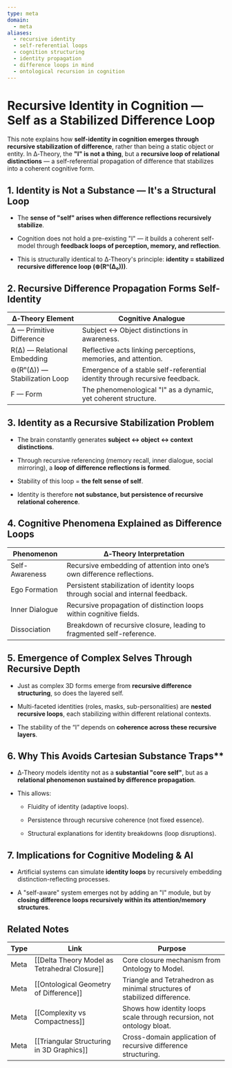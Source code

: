 ```yaml
---
type: meta
domain:
  - meta
aliases:
  - recursive identity
  - self-referential loops
  - cognition structuring
  - identity propagation
  - difference loops in mind
  - ontological recursion in cognition
---
```


# Recursive Identity in Cognition — Self as a Stabilized Difference Loop

This note explains how **self-identity in cognition emerges through recursive stabilization of difference**, rather than being a static object or entity. In ∆‑Theory, the **"I" is not a thing**, but a **recursive loop of relational distinctions** — a self-referential propagation of difference that stabilizes into a coherent cognitive form.


## 1. Identity is Not a Substance — It's a Structural Loop

- The **sense of "self" arises when difference reflections recursively stabilize**.
    
- Cognition does not hold a pre-existing "I" — it builds a coherent self-model through **feedback loops of perception, memory, and reflection**.
    
- This is structurally identical to ∆‑Theory's principle: **identity = stabilized recursive difference loop (⊚(Rⁿ(∆₀)))**.
    


## 2. Recursive Difference Propagation Forms Self-Identity

|∆‑Theory Element|Cognitive Analogue|
|---|---|
|∆ — Primitive Difference|Subject ↔ Object distinctions in awareness.|
|R(∆) — Relational Embedding|Reflective acts linking perceptions, memories, and attention.|
|⊚(Rⁿ(∆)) — Stabilization Loop|Emergence of a stable self-referential identity through recursive feedback.|
|F — Form|The phenomenological "I" as a dynamic, yet coherent structure.|


## 3. Identity as a Recursive Stabilization Problem

- The brain constantly generates **subject ↔ object ↔ context distinctions**.
    
- Through recursive referencing (memory recall, inner dialogue, social mirroring), a **loop of difference reflections is formed**.
    
- Stability of this loop = **the felt sense of self**.
    
- Identity is therefore **not substance, but persistence of recursive relational coherence**.
    

## 4. Cognitive Phenomena Explained as Difference Loops

|Phenomenon|∆‑Theory Interpretation|
|---|---|
|Self-Awareness|Recursive embedding of attention into one’s own difference reflections.|
|Ego Formation|Persistent stabilization of identity loops through social and internal feedback.|
|Inner Dialogue|Recursive propagation of distinction loops within cognitive fields.|
|Dissociation|Breakdown of recursive closure, leading to fragmented self-reference.|



## 5. Emergence of Complex Selves Through Recursive Depth

- Just as complex 3D forms emerge from **recursive difference structuring**, so does the layered self.
    
- Multi-faceted identities (roles, masks, sub-personalities) are **nested recursive loops**, each stabilizing within different relational contexts.
    
- The stability of the “I” depends on **coherence across these recursive layers**.
    


## 6. Why This Avoids Cartesian Substance Traps**

- ∆‑Theory models identity not as a **substantial "core self"**, but as a **relational phenomenon sustained by difference propagation**.
    
- This allows:
    
    - Fluidity of identity (adaptive loops).
        
    - Persistence through recursive coherence (not fixed essence).
        
    - Structural explanations for identity breakdowns (loop disruptions).
        

## 7. Implications for Cognitive Modeling & AI

- Artificial systems can simulate **identity loops** by recursively embedding distinction-reflecting processes.
    
- A "self-aware" system emerges not by adding an "I" module, but by **closing difference loops recursively within its attention/memory structures**.

## Related Notes

|Type|Link|Purpose|
|---|---|---|
|Meta|[[Delta Theory Model as Tetrahedral Closure]]|Core closure mechanism from Ontology to Model.|
|Meta|[[Ontological Geometry of Difference]]|Triangle and Tetrahedron as minimal structures of stabilized difference.|
|Meta|[[Complexity vs Compactness]]|Shows how identity loops scale through recursion, not ontology bloat.|
|Meta|[[Triangular Structuring in 3D Graphics]]|Cross-domain application of recursive difference structuring.|

